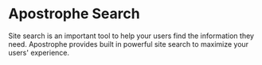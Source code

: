 # Apostrophe Search

Site search is an important tool to help your users find the information they need. Apostrophe provides built in powerful site search to maximize your users' experience.